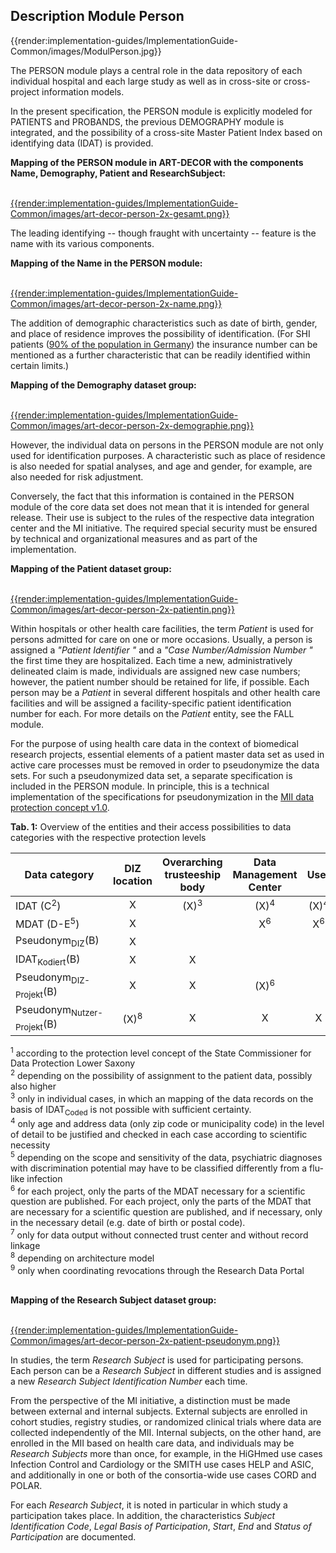 ## Description Module Person

{{render:implementation-guides/ImplementationGuide-Common/images/ModulPerson.jpg}}

The PERSON module plays a central role in the data repository of each individual hospital and each large study as well as in cross-site or cross-project information models.

In the present specification, the PERSON module is explicitly modeled for PATIENTS and PROBANDS, the previous DEMOGRAPHY module is integrated, and the possibility of a cross-site Master Patient Index based on identifying data (IDAT) is provided.

**Mapping of the PERSON module in ART-DECOR with the components Name, Demography, Patient and ResearchSubject:** <br><br>

[{{render:implementation-guides/ImplementationGuide-Common/images/art-decor-person-2x-gesamt.png}}](https://art-decor.org/art-decor/decor-datasets--mide-?id=&effectiveDate=&conceptId=&conceptEffectiveDate=)


The leading identifying -- though fraught with uncertainty -- feature is the name with its various components.

**Mapping of the Name in the PERSON module:** <br><br>

[{{render:implementation-guides/ImplementationGuide-Common/images/art-decor-person-2x-name.png}}](https://art-decor.org/art-decor/decor-datasets--mide-?id=&effectiveDate=&conceptId=&conceptEffectiveDate=)

The addition of demographic characteristics such as date of birth, gender, and place of residence improves the possibility of identification. (For SHI patients ([90% of the population in Germany](https://www.gkv-spitzenverband.de/service/zahlen_und_grafiken/zahlen_und_grafiken.jsp))  the insurance number can be mentioned as a further characteristic that can be readily identified within certain limits.)

**Mapping of the Demography dataset group:** <br><br>

[{{render:implementation-guides/ImplementationGuide-Common/images/art-decor-person-2x-demographie.png}}](https://art-decor.org/art-decor/decor-datasets--mide-?id=&effectiveDate=&conceptId=&conceptEffectiveDate=)

However, the individual data on persons in the PERSON module are not only used for identification purposes. A characteristic such as place of residence is also needed for spatial analyses, and age and gender, for example, are also needed for risk adjustment.

Conversely, the fact that this information is contained in the PERSON module of the core data set does not mean that it is intended for general release. Their use is subject to the rules of the respective data integration center and the MI initiative. The required special security must be ensured by technical and organizational measures and as part of the implementation.


**Mapping of the Patient dataset group:** <br><br>

[{{render:implementation-guides/ImplementationGuide-Common/images/art-decor-person-2x-patientin.png}}](https://art-decor.org/art-decor/decor-datasets--mide-?id=&effectiveDate=&conceptId=&conceptEffectiveDate=)

Within hospitals or other health care facilities, the term *Patient* is used for persons admitted for care on one or more occasions. Usually, a person is assigned a *"Patient Identifier "* and a *"Case Number/Admission Number "* the first time they are hospitalized. Each time a new, administratively delineated claim is made, individuals are assigned new case numbers; however, the patient number should be retained for life, if possible.
Each person may be a *Patient* in several different hospitals and other health care facilities and will be assigned a facility-specific patient identification number for each. For more details on the *Patient* entity, see the FALL module.

For the purpose of using health care data in the context of biomedical research projects, essential elements of a patient master data set as used in active care processes must be removed in order to pseudonymize the data sets. For such a pseudonymized data set, a separate specification is included in the PERSON module. In principle, this is a technical implementation of the specifications for pseudonymization in the [MII data protection concept v1.0](https://www.medizin.uni-tuebingen.de/files/view/9pdz6meGqZppXyZjArPk4wD8/MII-Datenschutzkonzept.pdf).

**Tab. 1:** Overview of the entities and their access possibilities to data categories with the respective protection levels 

| Data category                        |  DIZ location   | Overarching trusteeship body | Data Management Center |     User      | Research Data Portal |
 | ------------------------------------- | :-------------: | :--------------------------: | :-------------------: | :-------------: | :-------------------: |
 | IDAT (C<sup>2</sup>)                  |        X        |       (X)<sup>3</sup>        |    (X)<sup>4</sup>    | (X)<sup>4</sup> |                       |
 | MDAT (D-E<sup>5</sup>)                |        X        |                              |     X<sup>6</sup>     |  X<sup>6</sup>  |                       |
 | Pseudonym<sub>DIZ</sub>(B)            |        X        |                              |                       |                 |                       |
 | IDAT<sub>Kodiert</sub>(B)             |        X        |              X               |                       |                 |                       |
 | Pseudonym<sub>DIZ-Projekt</sub>(B)    |        X        |              X               |    (X)<sup>6</sup>    |                 |                       |
 | Pseudonym<sub>Nutzer-Projekt</sub>(B) | (X)<sup>8</sup> |              X               |           X           |        X        |    (X)<sup>9</sup>    |

 <sup>1</sup> according to the protection level concept of the State Commissioner for Data Protection Lower Saxony <br>
 <sup>2</sup> depending on the possibility of assignment to the patient data, possibly also higher <br>
 <sup>3</sup> only in individual cases, in which an mapping of the data records on the basis of IDAT<sub>Coded</sub> is not possible with sufficient certainty.<br>
 <sup>4</sup> only age and address data (only zip code or municipality code) in the level of detail to be justified and checked in each case according to scientific necessity <br>
 <sup>5</sup> depending on the scope and sensitivity of the data, psychiatric diagnoses with discrimination potential may have to be classified differently from a flu-like infection <br>
 <sup>6</sup> for each project, only the parts of the MDAT necessary for a scientific question are published. For each project, only the parts of the MDAT that are necessary for a scientific question are published, and if necessary, only in the necessary detail (e.g. date of birth or postal code).<br>
 <sup>7</sup> only for data output without connected trust center and without record linkage <br>
 <sup>8</sup> depending on architecture model <br>
 <sup>9</sup> only when coordinating revocations through the Research Data Portal <br><br>

**Mapping of the Research Subject dataset group:** <br><br>

[{{render:implementation-guides/ImplementationGuide-Common/images/art-decor-person-2x-patient-pseudonym.png}}](https://art-decor.org/art-decor/decor-datasets--mide-?id=&effectiveDate=&conceptId=&conceptEffectiveDate=)

In studies, the term *Research Subject* is used for participating persons. Each person can be a *Research Subject* in different studies and is assigned a new *Research Subject Identification Number* each time.

From the perspective of the MI initiative, a distinction must be made between external and internal subjects. External subjects are enrolled in cohort studies, registry studies, or randomized clinical trials where data are collected independently of the MII. Internal subjects, on the other hand, are enrolled in the MII based on health care data, and individuals may be *Research Subjects* more than once, for example, in the HiGHmed use cases Infection Control and Cardiology or the SMITH use cases HELP and ASIC, and additionally in one or both of the consortia-wide use cases CORD and POLAR.

For each *Research Subject*, it is noted in particular in which study a participation takes place. In addition, the characteristics *Subject Identification Code*, *Legal Basis of Participation*, *Start*, *End* and *Status of Participation* are documented.


